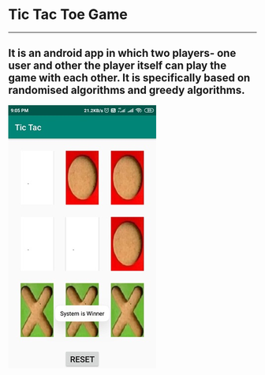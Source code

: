 # Tic Tac Toe Game
---
It is an android app in which two players- one user and other the player itself can play the game with each other. It is specifically based on randomised algorithms and greedy algorithms. 
---
![image](/images/i1.jpg)
